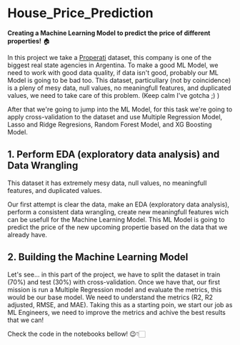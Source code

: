 # House_Price_Prediction
**Creating a Machine Learning Model to predict the price of different properties!** 🏠

In this project we take a [Properati](https://www.properati.com.ar/ "Properati") dataset, this company is one of the biggest real state agencies in Argentina. To make a good ML Model, we need to work with good data quality, if data isn't good, probably our ML Model is going to be bad too. This dataset, particullary (not by coincidence) is a pleny of mesy data, null values, no meaningfull features, and duplicated values, we need to take care of this problem. (Keep calm I've gotcha ;) )

After that we're going to jump into the ML Model, for this task we're going to apply cross-validation to the dataset and use Multiple Regression Model, Lasso and Ridge Regresions, Random Forest Model, and XG Boosting Model. 

## 1. Perform EDA (exploratory data analysis) and Data Wrangling

This dataset it has extremely mesy data, null values, no meaningfull features, and duplicated values. 

Our first attempt is clear the data, make an EDA (exploratory data analysis), perform a consistent data wrangling, create new meaningfull features wich can be usefull for the Machine Learning Model. This ML Model is going to predict the price of the new upcoming propertie based on the data that we already have.   

## 2. Building the Machine Learning Model

Let's see... in this part of the project, we have to split the dataset in train (70%) and test (30%) with cross-validation. Once we have that, our first mission is run a Multiple Regression model and evaluate the metrics, this would be our base model. We need to understand the metrics (R2, R2 adjusted, RMSE, and MAE). Taking this as a starting poin, we start our job as ML Engineers, we need to improve the metrics and achive the best results that we can!   

Check the code in the notebooks bellow! 😉👇🏻
